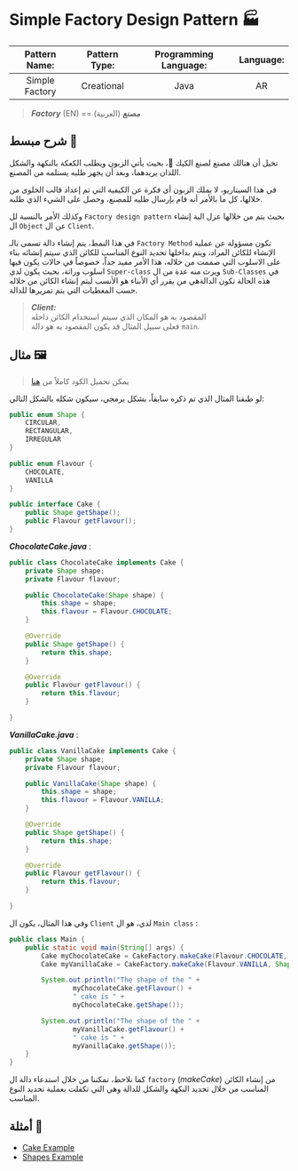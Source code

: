 # Simple Factory Design Pattern 🏭

| **Pattern Name:** | **Pattern Type:** | **Programming Language:** | **Language:** |
| :---------------: | :---------------: | :-----------------------: | :-----------: |
|  Simple Factory   |    Creational     |           Java            |      AR       |

> _**Factory**_ (EN) == **_مصنع_** (العربية)

## شرح مبسط 🍰

تخيل أن هنالك مصنع لصنع الكيك 🎂، بحيث يأتي الزبون ويطلب الكعكة بالنكهة والشكل اللذان يريدهما، وبعد أن يجهز طلبه يستلمه من المصنع.

في هذا السيناريو، لا يملك الزبون أي فكرة عن الكيفية التي تم إعداد قالب الحلوى من خلالها، كل ما بالأمر أنه قام بإرسال طلبه للمصنع، وحصل على الشيء الذي طلبه.

وكذلك الأمر بالنسبة لل `Factory design pattern` بحيث يتم من خلالها عزل الية إنشاء ال `Object` عن ال `Client`.

في هذا النمط، يتم إنشاء دالة تسمى بالـ
`Factory Method`
تكون مسؤولة عن عملية الإنشاء للكائن المراد، ويتم بداخلها تحديد النوع المناسب للكائن الذي سيتم إنشائه بناء على الاسلوب التي صممت من خلاله، هذا الأمر مفيد جداً، خصوصاً في حالات يكون فيها اسلوب وراثة، بحيث يكون لدي `Super-class` ويرث منه عدة من ال `Sub-Classes` في هذه الحالة تكون الدالةهي من يقرر أي الأبناء هو الأنسب ليتم إنشاء الكائن من خلاله حسب المعطيات التي يتم تمريرها للدالة.

> _**Client:**_<br>
> المقصود به هو المكان الذي سيتم استخدام الكائن داخله<br>
> فعلى سبيل المثال قد يكون المقصود به هو دالة `main`.

## مثال 🖼

> يمكن  تحميل الكود كاملاً من <a href="https://download-directory.github.io/?url=https%3A%2F%2Fgithub.com%2FAbd-Beltaji%2Fdesign-patterns-in-arabic%2Ftree%2Fmaster%2FJava%2FCreational%2FSimple-Factory%2FExamples%2FCake" target="_blank">هنا</a>

لو طبقنا المثال الذي تم ذكره سابقاً، بشكل برمجي، سيكون شكله بالشكل التالي:

```Java
public enum Shape {
    CIRCULAR,
    RECTANGULAR,
    IRREGULAR
}

public enum Flavour {
    CHOCOLATE,
    VANILLA
}

public interface Cake {
    public Shape getShape();
    public Flavour getFlavour();
}

```

**_ChocolateCake.java_** :

```JAVA
public class ChocolateCake implements Cake {
    private Shape shape;
    private Flavour flavour;

    public ChocolateCake(Shape shape) {
        this.shape = shape;
        this.flavour = Flavour.CHOCOLATE;
    }

    @Override
    public Shape getShape() {
        return this.shape;
    }

    @Override
    public Flavour getFlavour() {
        return this.flavour;
    }

}
```

**_VanillaCake.java_** :

```JAVA
public class VanillaCake implements Cake {
    private Shape shape;
    private Flavour flavour;

    public VanillaCake(Shape shape) {
        this.shape = shape;
        this.flavour = Flavour.VANILLA;
    }

    @Override
    public Shape getShape() {
        return this.shape;
    }

    @Override
    public Flavour getFlavour() {
        return this.flavour;
    }

}
```

وفي هذا المثال، يكون ال `Client` لدي، هو ال `Main class` :

```Java
public class Main {
    public static void main(String[] args) {
        Cake myChocolateCake = CakeFactory.makeCake(Flavour.CHOCOLATE, Shape.CIRCULAR);
        Cake myVanillaCake = CakeFactory.makeCake(Flavour.VANILLA, Shape.RECTANGULAR);

        System.out.println("The shape of the " +
                myChocolateCake.getFlavour() +
                " cake is " +
                myChocolateCake.getShape());

        System.out.println("The shape of the " +
                myVanillaCake.getFlavour() +
                " cake is " +
                myVanillaCake.getShape());
    }
}
```

كما نلاحظ، تمكننا من خلال استدعاء دالة ال `factory` (_makeCake_) من إنشاء الكائن المناسب من خلال تحديد النكهة والشكل للدالة وهي التي تكفلت بعملية تحديد النوع المناسب.

## أمثلة 🎈

- [Cake Example](/Examples/Cake)
- [Shapes Example](/Examples/Shapes)
